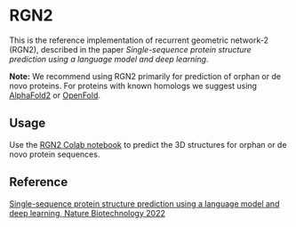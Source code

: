 # RGN2

This is the reference implementation of recurrent geometric network-2 (RGN2), described in the paper _Single-sequence protein structure prediction using a language model and deep learning_.

**Note:** We recommend using RGN2 primarily for prediction of orphan or de novo proteins. For proteins with known homologs we suggest using
[AlphaFold2](https://colab.research.google.com/github/sokrypton/ColabFold/blob/main/AlphaFold2.ipynb) or 
[OpenFold](https://colab.research.google.com/github/aqlaboratory/openfold/blob/main/notebooks/OpenFold.ipynb).

## Usage
Use the [RGN2 Colab notebook](https://colab.research.google.com/github/aqlaboratory/rgn2/blob/master/rgn2_prediction.ipynb) to predict the 3D structures for orphan or de novo protein sequences.


## Reference
[Single-sequence protein structure prediction using a language model and deep learning, Nature Biotechnology 2022](https://rdcu.be/cWPgh)
